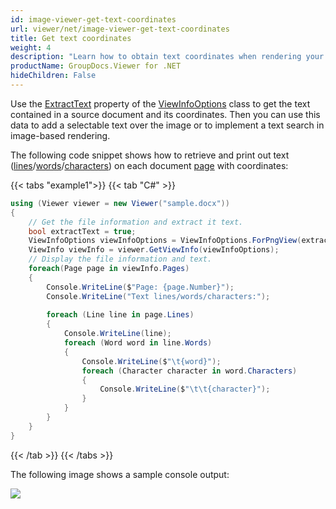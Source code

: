 ```yaml
---
id: image-viewer-get-text-coordinates
url: viewer/net/image-viewer-get-text-coordinates
title: Get text coordinates
weight: 4
description: "Learn how to obtain text coordinates when rendering your documents with Image Viewer by GroupDocs and place text over rendered document page image."
productName: GroupDocs.Viewer for .NET
hideChildren: False
---
```

Use the [ExtractText](https://reference.groupdocs.com/net/viewer/groupdocs.viewer.options/viewinfooptions/properties/extracttext) property of the [ViewInfoOptions](https://reference.groupdocs.com/net/viewer/groupdocs.viewer.options/viewinfooptions) class to get the text contained in a source document and its coordinates. Then you can use this data to add a selectable text over the image or to implement a text search in image-based rendering.

The following code snippet shows how to retrieve and print out text ([lines](https://reference.groupdocs.com/net/viewer/groupdocs.viewer.results/page/properties/lines)/[words](https://reference.groupdocs.com/net/viewer/groupdocs.viewer.results/line/properties/words)/[characters](https://reference.groupdocs.com/net/viewer/groupdocs.viewer.results/word/properties/characters)) on each document [page](https://reference.groupdocs.com/net/viewer/groupdocs.viewer.results/page) with coordinates:

{{< tabs "example1">}}
{{< tab "C#" >}}
```csharp
using (Viewer viewer = new Viewer("sample.docx"))
{
    // Get the file information and extract it text.
    bool extractText = true;
    ViewInfoOptions viewInfoOptions = ViewInfoOptions.ForPngView(extractText);
    ViewInfo viewInfo = viewer.GetViewInfo(viewInfoOptions);
    // Display the file information and text.
    foreach(Page page in viewInfo.Pages)
    {
        Console.WriteLine($"Page: {page.Number}");
        Console.WriteLine("Text lines/words/characters:");
                            
        foreach (Line line in page.Lines)
        {
            Console.WriteLine(line);
            foreach (Word word in line.Words)
            {
                Console.WriteLine($"\t{word}");
                foreach (Character character in word.Characters)
                {
                    Console.WriteLine($"\t\t{character}");
                }
            }
        }
    }
}
```
{{< /tab >}}
{{< /tabs >}}

The following image shows a sample console output:

![](/viewer/net/images/image-viewer-get-text-coordinates.png)